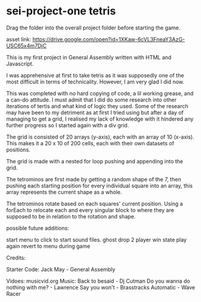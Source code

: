 # sei-project-one tetris

Drag the folder into the overall project folder before starting the game.

asset link:
https://drive.google.com/open?id=1XKaw-6cVL3FneaY3AzG-USC65x4m7DjC

This is my first project in General Assembly written with HTML and Javascript.

I was apprehensive at first to take tetris as it was supposedly one of the most difficult in terms of technicality. However, I am very glad I did now.

This was completed with no hard copying of code, a lil working grease, and a can-do attitude. I must admit that I did do some research into other iterations of tertis and what kind of logic they used. Some of the research may have been to my detriment as at first I tried using <canvas></canvas> but after a day of managing to get a grid, I realised my lack of knowledge with it hindered any further progress so I started again with a div grid.


<!-- Grid system -->
The grid is consisted of 20 arrays (y-axis), each with an array of 10 (x-axis). This makes it a 20 x 10 of 200 cells, each with their own datasets of positions.

The grid is made with a nested for loop pushing and appending into the grid.


<!-- Tetrominos -->
The tetrominos are first made by getting a random shape of the 7, then pushing each starting position for every individual square into an array, this array represents the current shape as a whole.



<!-- Rotation -->
The tetrominos rotate based on each squares' current position. Using a forEach to relocate each and every singular block to where they are supposed to be in relation to the rotation and shape.


<!-- Line Clearing -->


possible future additions:

start menu to click to start sound files.
ghost drop
2 player win state
play again
revert to menu during game


Credits:

Starter Code: Jack May - General Assembly

Vidoes: musicvid.org
Music:  Back to besaid - Dj Cutman
        Do you wanna do nothing with me? - Lawrence
        Say you won't - Brasstracks
        Automatic - Wave Racer
